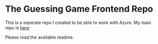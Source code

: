 <h1>The Guessing Game Frontend Repo</h1>

This is a seperate repo I created to be able to work with Azure.
My main repo is <a href="https://github.com/IliaZolas/guessing-game/tree/master">here</a>

Please read the available readme.
